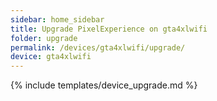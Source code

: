 ```yaml
---
sidebar: home_sidebar
title: Upgrade PixelExperience on gta4xlwifi
folder: upgrade
permalink: /devices/gta4xlwifi/upgrade/
device: gta4xlwifi
---
```

{% include templates/device_upgrade.md %}
